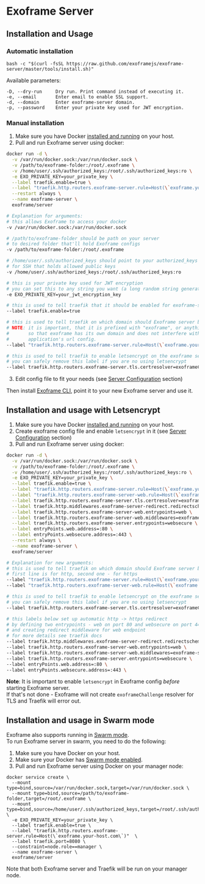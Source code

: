 # Exoframe Server

## Installation and Usage
### Automatic installation
```
bash -c "$(curl -fsSL https://raw.github.com/exoframejs/exoframe-server/master/tools/install.sh)"
```
Available parameters:
```
-D, --dry-run     Dry run. Print command instead of executing it.
-e, --email       Enter email to enable SSL support.
-d, --domain      Enter exoframe-server domain.
-p, --password    Enter your private key used for JWT encryption.
```

### Manual installation
1.  Make sure you have Docker [installed and running](https://docs.docker.com/engine/installation/) on your host.
2.  Pull and run Exoframe server using docker:

```sh
docker run -d \
  -v /var/run/docker.sock:/var/run/docker.sock \
  -v /path/to/exoframe-folder:/root/.exoframe \
  -v /home/user/.ssh/authorized_keys:/root/.ssh/authorized_keys:ro \
  -e EXO_PRIVATE_KEY=your_private_key \
  --label traefik.enable=true \
  --label "traefik.http.routers.exoframe-server.rule=Host(\`exoframe.your-host.com\`)"  \
  --restart always \
  --name exoframe-server \
  exoframe/server

# Explanation for arguments:
# this allows Exoframe to access your docker
-v /var/run/docker.sock:/var/run/docker.sock

# /path/to/exoframe-folder should be path on your server
# to desired folder that'll hold Exoframe configs
-v /path/to/exoframe-folder:/root/.exoframe

# /home/user/.ssh/authorized_keys should point to your authorized_keys file
# for SSH that holds allowed public keys
-v /home/user/.ssh/authorized_keys:/root/.ssh/authorized_keys:ro

# this is your private key used for JWT encryption
# you can set this to any string you want (a long random string generated by your password manager is recommended)
-e EXO_PRIVATE_KEY=your_jwt_encryption_key

# this is used to tell traefik that it should be enabled for exoframe-server
--label traefik.enable=true

# this is used to tell traefik on which domain should Exoframe server be listening
# NOTE: it is important, that it is prefixed with "exoframe", or anything really,
#       so that exoframe has its own domain and does not interfere with your
#       application's url config.
--label "traefik.http.routers.exoframe-server.rule=Host(\`exoframe.your-host.com\`)"

# this is used to tell traefik to enable letsencrypt on the exoframe server
# you can safely remove this label if you are no using letsencrypt
--label traefik.http.routers.exoframe-server.tls.certresolver=exoframeChallenge
```

3.  Edit config file to fit your needs (see [Server Configuration](ServerConfiguration.md) section)

Then install [Exoframe CLI](https://github.com/exoframejs/exoframe), point it to your new Exoframe server and use it.

## Installation and usage with Letsencrypt

1.  Make sure you have Docker [installed and running](https://docs.docker.com/engine/installation/) on your host.
2.  Create exoframe config file and enable `letsencrypt` in it (see [Server Configuration](ServerConfiguration.md) section)
3.  Pull and run Exoframe server using docker:

```sh
docker run -d \
  -v /var/run/docker.sock:/var/run/docker.sock \
  -v /path/to/exoframe-folder:/root/.exoframe \
  -v /home/user/.ssh/authorized_keys:/root/.ssh/authorized_keys:ro \
  -e EXO_PRIVATE_KEY=your_private_key \
  --label traefik.enable=true \
  --label "traefik.http.routers.exoframe-server.rule=Host(\`exoframe.your-host.com\`)" \
  --label "traefik.http.routers.exoframe-server-web.rule=Host(\`exoframe.your-host.com\`)" \
  --label traefik.http.routers.exoframe-server.tls.certresolver=exoframeChallenge \
  --label traefik.http.middlewares.exoframe-server-redirect.redirectscheme.scheme=https \
  --label traefik.http.routers.exoframe-server-web.entrypoints=web \
  --label traefik.http.routers.exoframe-server-web.middlewares=exoframe-server-redirect@docker \
  --label traefik.http.routers.exoframe-server.entrypoints=websecure \
  --label entryPoints.web.address=:80 \
  --label entryPoints.websecure.address=:443 \
  --restart always \
  --name exoframe-server \
  exoframe/server

# Explanation for new arguments:
# this is used to tell traefik on which domain should Exoframe server be listening
# first line is for http, second one - for https
--label "traefik.http.routers.exoframe-server.rule=Host(\`exoframe.your-host.com\`)"
--label "traefik.http.routers.exoframe-server-web.rule=Host(\`exoframe.your-host.com\`)" \

# this is used to tell traefik to enable letsencrypt on the exoframe server
# you can safely remove this label if you are no using letsencrypt
--label traefik.http.routers.exoframe-server.tls.certresolver=exoframeChallenge

# this labels below set up automatic http -> https redirect
# by defining two entrypoints - web on port 80 and websecure on port 443
# and creating redirect middleware for web endpoint
# for more details see traefik docs
--label traefik.http.middlewares.exoframe-server-redirect.redirectscheme.scheme=https \
--label traefik.http.routers.exoframe-server-web.entrypoints=web \
--label traefik.http.routers.exoframe-server-web.middlewares=exoframe-server-redirect@docker \
--label traefik.http.routers.exoframe-server.entrypoints=websecure \
--label entryPoints.web.address=:80 \
--label entryPoints.websecure.address=:443 \
```

**Note**:
It is important to enable `letsencrypt` in Exoframe config _before_ starting Exoframe server.  
If that's not done - Exoframe will not create `exoframeChallenge` resolver for TLS and Traefik will error out.

## Installation and usage in Swarm mode

Exoframe also supports running in [Swarm mode](https://docs.docker.com/engine/swarm/).  
To run Exoframe server in swarm, you need to do the following:

1.  Make sure you have Docker on your host.
2.  Make sure your Docker has [Swarm mode enabled](https://docs.docker.com/engine/swarm/swarm-tutorial/create-swarm/).
3.  Pull and run Exoframe server using Docker on your manager node:

```
docker service create \
  --mount type=bind,source=/var/run/docker.sock,target=/var/run/docker.sock \
  --mount type=bind,source=/path/to/exoframe-folder,target=/root/.exoframe \
  --mount type=bind,source=/home/user/.ssh/authorized_keys,target=/root/.ssh/authorized_keys,readonly \
  -e EXO_PRIVATE_KEY=your_private_key \
  --label traefik.enable=true \
  --label "traefik.http.routers.exoframe-server.rule=Host(\`exoframe.your-host.com\`)"  \
  --label traefik.port=8080 \
  --constraint=node.role==manager \
  --name exoframe-server \
  exoframe/server
```

Note that both Exoframe server and Traefik will be run on your manager node.
